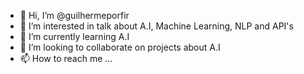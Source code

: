 - 👋 Hi, I’m @guilhermeporfir
- 👀 I’m interested in talk about A.I, Machine Learning, NLP and API's
- 🌱 I’m currently learning A.I
- 💞️ I’m looking to collaborate on projects about A.I
- 📫 How to reach me ...

<!---
guilhermeporfir/guilhermeporfir is a ✨ special ✨ repository because its `README.md` (this file) appears on your GitHub profile.
You can click the Preview link to take a look at your changes.
--->
